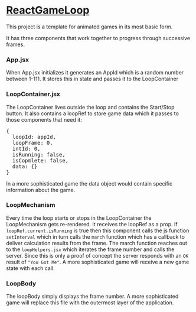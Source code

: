 # [ReactGameLoop](https://reactgameloopserver20250114154525.azurewebsites.net/)

This project is a template for animated games in its most basic form.

It has three components that work together to progress through successive frames.

### App.jsx
When App.jsx initializes it generates an AppId which is a random number between 1-111. It stores this in state and passes it to the LoopContainer

### LoopContainer.jsx
The LoopContainer lives outside the loop and contains the Start/Stop button. It also contains a loopRef to store game data which it passes to those components that need it: 
<pre>
{
  loopId: appId,
  loopFrame: 0,
  intId: 0,
  isRunning: false,
  isCopmlete: false,
  data: {}
}
</pre>
In a more sophisticated game the data object would contain specific information about the game.

### LoopMechanism
Every time the loop starts or stops in the LoopContainer the LoopMechanism gets re-rendered. It receives the loopRef as a prop. If `loopRef.current.isRunning` is true then this component calls the js function `setInterval` which in turn calls the `march` function which has a callback to deliver calculation results from the frame. The march function reaches out to the `loopHelpers.jsx` which iterates the frame number and calls the server. Since this is only a proof of concept the server responds with an `OK` result of `"You Got Me"`. A more sophisticated game will receive a new game state with each call.

### LoopBody
The loopBody simply displays the frame number. A more sophisticated game will replace this file with the outermost layer of the application.
